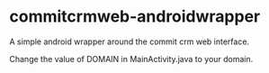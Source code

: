 # commitcrmweb-androidwrapper
A simple android wrapper around the commit crm web interface. 

Change the value of DOMAIN in MainActivity.java to your domain.